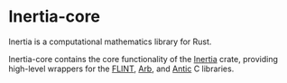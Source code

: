 # Inertia-core

Inertia is a computational mathematics library for Rust. 

Inertia-core contains the core functionality of the [Inertia](https://github.com/wjyoumans/inertia) crate, providing high-level wrappers for the [FLINT](https://flintlib.org/doc/), [Arb](https://arblib.org/), and [Antic](https://github.com/wbhart/antic) C libraries.
